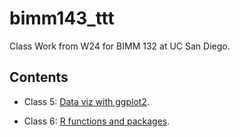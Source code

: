 
# bimm143_ttt
Class Work from W24 for BIMM 132 at UC San Diego.

## Contents

- Class 5: [Data viz with ggplot2](https://github.com/jchungz/bimm143_ttt/blob/main/class05/class05.pdf).

- Class 6: [R functions and packages](). 
